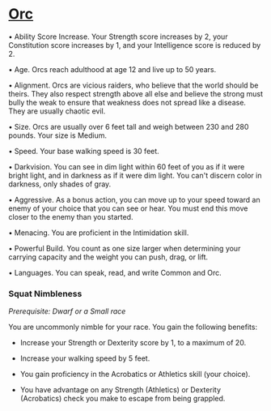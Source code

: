 # [Orc](../Creatures/Orcs.md)

• Ability Score Increase. Your Strength score increases by 2, your Constitution score increases by 1, and your Intelligence score is reduced by 2.

• Age. Orcs reach adulthood at age 12 and live up to 50 years.

• Alignment. Orcs are vicious raiders, who believe that the world should be theirs. They also respect strength above all else and believe the strong must bully the weak to ensure that weakness does not spread like a disease. They are usually chaotic evil.

• Size. Orcs are usually over 6 feet tall and weigh between 230 and 280 pounds. Your size is Medium.

• Speed. Your base walking speed is 30 feet.

• Darkvision. You can see in dim light within 60 feet of you as if it were bright light, and in darkness as if it were dim light. You can't discern color in darkness, only shades of gray.

• Aggressive. As a bonus action, you can move up to your speed toward an enemy of your choice that you can see or hear. You must end this move closer to the enemy than you started.

• Menacing. You are proficient in the Intimidation skill.

• Powerful Build. You count as one size larger when determining your carrying capacity and the weight you can push, drag, or lift.

• Languages. You can speak, read, and write Common and Orc.

### Squat Nimbleness
*Prerequisite: Dwarf or a Small race*

You are uncommonly nimble for your race. You gain the following benefits:

* Increase your Strength or Dexterity score by 1, to a maximum of 20.

* Increase your walking speed by 5 feet.

* You gain proficiency in the Acrobatics or Athletics skill (your choice).

* You have advantage on any Strength (Athletics) or Dexterity (Acrobatics) check you make to escape from being grappled.
